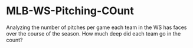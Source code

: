 # MLB-WS-Pitching-COunt
Analyzing the number of pitches per game each team in the WS has faces over the course of the season. How much deep did each team go in the count?
